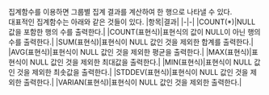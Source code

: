 집계함수를 이용하면 그룹별 집계 결과를 계산하여 한 행으로 나타낼 수 있다.<br>
대표적인 집계함수는 아래와 같은 것들이 있다.
|항목|결과|
|-|-|
|COUNT(*)|NULL 값을 포함한 행의 수를 출력한다.|
|COUNT(표현식)|표현식의 값이 NULL이 아닌 행의 수를 출력한다.|
|SUM(표현식)|표현식이 NULL 값인 것을 제외한 합계를 출력한다.|
|AVG(표현식)|표현식이 NULL 값인 것을 제외한 평균을 출력한다.|
|MAX(표현식)|표현식이 NULL 값인 것을 제외한 최대값을 출력한다.|
|MIN(표현식)|표현식이 NULL 값인 것을 제외한 최솟값을 출력한다.|
|STDDEV(표현식)|표현식이 NULL 값인 것을 제외한 출력한다.|
|VARIAN(표현식)|표현식이 NULL 값인 것을 제외한 출력한다.|
